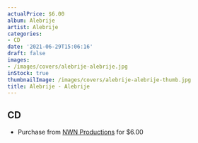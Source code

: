 ```yaml
---
actualPrice: $6.00
album: Alebrije
artist: Alebrije
categories:
- CD
date: '2021-06-29T15:06:16'
draft: false
images:
- /images/covers/alebrije-alebrije.jpg
inStock: true
thumbnailImage: /images/covers/alebrije-alebrije-thumb.jpg
title: Alebrije - Alebrije
---
```


## CD
* Purchase from [NWN Productions](http://shop.nwnprod.com/index.php?route=product/product&path=93&product_id=1589&sort=pd.name&order=ASC) for $6.00
